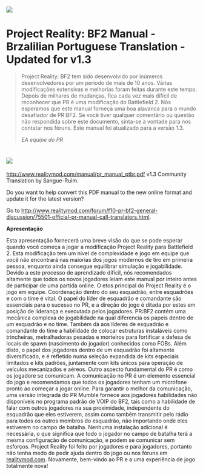 # ![](/assets/PR_v1_Logo.png)

# **Project Reality: BF2 Manual - Brzalilian Portuguese Translation - Updated for v1.3**

> Project Reality: BF2 tem sido desenvolvido por inúmeros desenvolvedores por um período de mais de 10 anos. Várias modificações extensivas e melhorias foram feitas durante este tempo. Depois de milhares de mudanças, fica cada vez mais difícil de reconhecer que PR é uma modificação do Battlefield 2. Nós esperamos que este manual forneça uma boa alavanca para o mundo desafiador de PR:BF2. Se você tiver qualquer comentário ou questão não respondida sobre este documento, sinta-se à vontade para nos contatar nos fóruns. Este manual foi atualizado para a versão 1.3. 
>
> _EA equipe do PR_

# ![](/assets/flag.png)
http://www.realitymod.com/manual/pr_manual_ptbr.pdf
v1.3 Community Translation by Sangue-Ruim.

Do you want to help convert this PDF manual to the new online format and update it for the latest version? 

Go to http://www.realitymod.com/forum/f10-pr-bf2-general-discussion/75501-official-pr-manual-call-translators.html.

**Apresentação**

Esta apresentação fornecerá uma breve visão do que se pode esperar quando você começa a jogar a modificação Project Reality para Battlefield 2. Esta modificação tem um nível de complexidade e jogo em equipe que você não encontrará nas maiorias dos jogos modernos de tiro em primeira pessoa, enquanto ainda consegue equilibrar simulação e jogabilidade. Devido a este processo de aprendizado difícil, nós recomendados altamente que todos os novos jogadores leiam este manual por inteiro antes de participar de uma partida online. O etos principal do Project Reality é o jogo em equipe. Coordenação dentro do seu esquadrão, entre esquadrões e com o time é vital. O papel do líder de esquadrão e comandante são essenciais para o sucesso no PR, e a direção do jogo é ditada por estes em posição de liderança e executada pelos jogadores. PR:BF2 contém uma mecânica complexa de jogabilidade na qual diferencia os papeis dentro de um esquadrão e no time. Também dá aos líderes de esquadrão e comandante do time a habilidade de colocar estruturas instaláveis como trincheiras, metralhadoras pesadas e morteiros para fortificar a defesa de locais de spawn (nascimento do jogador) conhecidos como FOBs. Além disto, o papel dos jogadores dentro de um esquadrão foi altamente diversificado, e é refletido numa seleção expandida de kits especiais limitados e kits padrões, juntamente com kits únicos para operação de veículos mecanizados e aéreos. Outro aspecto fundamental do PR é como os jogadore se comunicam. A comunicação no PR é um elemento essencial do jogo e recomendamos que todos os jogadores tenham um microfone pronto ao começar a jogar online. Para garantir o melhor da comunicação, uma versão integrada do PR Mumble fornece aos jogadores habilidades não disponíveis no programa padrão de VOIP do BF2, tais como a habilidade de falar com outros jogadores na sua proximidade, independente do esquadrão que eles estiverem, assim como também transmitir pelo rádio para todos os outros membros do esquadrão, não importando onde eles estiverem no campo de batalha. Nenhuma instalação adicional é necessária, o que significa que todo o jogador no campo de batalha terá a mesma configuração de comunicação, e podem se comunicar sem esforços. Project Reality foi feito por jogadores e para jogadores, portanto não tenha medo de pedir ajuda dentro do jogo ou nos fóruns em [realitymod.com](http://www.realitymod.com/forum/f360-general-technical-support). Novamente, bem-vindo ao PR e a uma experiência de jogo totalmente nova!
